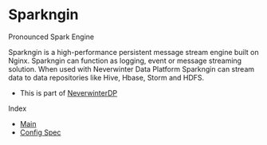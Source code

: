 Sparkngin
==========
Pronounced Spark Engine  

Sparkngin is a high-performance persistent message stream engine built on Nginx.  Sparkngin can function as logging, event or message streaming solution.  When used with Neverwinter Data Platform Sparkngin can stream data to data repositories like Hive, Hbase, Storm and HDFS.

- This is part of [NeverwinterDP](https://github.com/DemandCube/NeverwinterDP)

Index
- [Main](https://github.com/DemandCube/Sparkngin)
- [Config Spec](https://github.com/DemandCube/Sparkngin/tree/master/docs/config.md)


